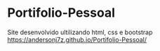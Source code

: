 # Portifolio-Pessoal
 Site desenvolvido ultilizando html, css e bootstrap
https://andersonj7z.github.io/Portifolio-Pessoal/
